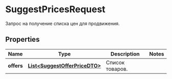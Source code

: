 

# SuggestPricesRequest

Запрос на получение списка цен для продвижения.

## Properties

| Name | Type | Description | Notes |
|------------ | ------------- | ------------- | -------------|
|**offers** | [**List&lt;SuggestOfferPriceDTO&gt;**](SuggestOfferPriceDTO.md) | Список товаров. |  |



